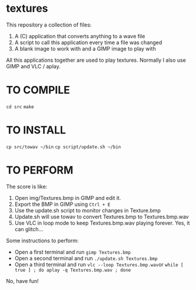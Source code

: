 # textures

This repository a collection of files:

1. A (C) application that converts anything to a wave file
2. A script to call this application every time a file was changed
3. A blank image to work with and a GIMP image to play with

All this applications together are used to play textures. Normally I also use
GIMP and VLC / aplay.

TO COMPILE
==========

`cd src`
`make`


TO INSTALL
==========

`cp src/towav ~/bin`
`cp script/update.sh ~/bin`

TO PERFORM
==========

The score is like:
1. Open img/Textures.bmp in GIMP and edit it.
2. Export the BMP in GIMP using `Ctrl + E`
3. Use the update.sh script to monitor changes in Texture.bmp
4. Update.sh will use towav to convert Textures.bmp to Textures.bmp.wav
5. Use VLC in loop mode to keep Textures.bmp.wav playing forever. Yes, it can glitch...

Some instructions to perform:
* Open a first terminal and run `gimp Textures.bmp`
* Open a second terminal and run `./update.sh Textures.bmp`
* Open a third terminal and run `vlc --loop Textures.bmp.wav`or 
   `while [ true ] ; do aplay -q Textures.bmp.wav ; done`


No, have fun!
